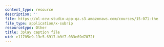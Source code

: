 ```yaml
---
content_type: resource
description: ''
file: https://ol-ocw-studio-app-qa.s3.amazonaws.com/courses/15-071-the-analytics-edge-spring-2017/e11705e913c56917b9f7083e69d7072f_uo0EmonbUhU.srt
file_type: application/x-subrip
resourcetype: Other
title: 3play caption file
uid: e11705e9-13c5-6917-b9f7-083e69d7072f
---
```

